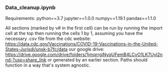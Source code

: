 ### Data_cleanup.ipynb
Requirements:
python==3.7
jupyter==1.0.0
numpy==1.19.1
pandas==1.1.0

All sections (marked by v# in the first cell) can be run by running the import cell at the top then running the cells 1 by 1, assuming you have the necessary .csv file from the cdc website:
https://data.cdc.gov/Vaccinations/COVID-19-Vaccinations-in-the-United-States-Jurisdi/unsk-b7fc/data
our google drive:
https://drive.google.com/drive/folders/1jmqrrgiNyqUFemB4LCvO1LK7Uyl2nnd-?usp=share_link
or generated by an earlier section.
Paths should function in a way that's system agnostic.
